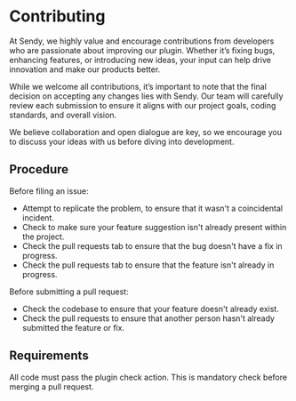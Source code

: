 # Contributing

At Sendy, we highly value and encourage contributions from developers who are passionate about improving our plugin. Whether it’s fixing bugs, enhancing features, or introducing new ideas, your input can help drive innovation and make our products better.

While we welcome all contributions, it’s important to note that the final decision on accepting any changes lies with Sendy. Our team will carefully review each submission to ensure it aligns with our project goals, coding standards, and overall vision.

We believe collaboration and open dialogue are key, so we encourage you to discuss your ideas with us before diving into development. 

## Procedure

Before filing an issue:

- Attempt to replicate the problem, to ensure that it wasn't a coincidental incident.
- Check to make sure your feature suggestion isn't already present within the project.
- Check the pull requests tab to ensure that the bug doesn't have a fix in progress.
- Check the pull requests tab to ensure that the feature isn't already in progress.

Before submitting a pull request:

- Check the codebase to ensure that your feature doesn't already exist.
- Check the pull requests to ensure that another person hasn't already submitted the feature or fix.

## Requirements

All code must pass the plugin check action. This is mandatory check before merging a pull request. 
